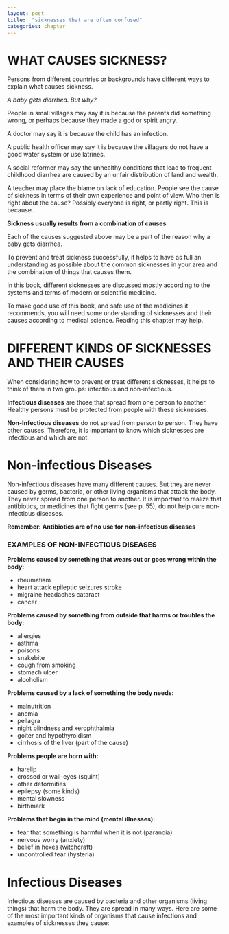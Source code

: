 ```yaml
---
layout: post
title:  "sicknesses that are often confused"
categories: chapter
---
```

# WHAT CAUSES SICKNESS?

Persons from different countries or backgrounds have different ways to explain what causes sickness.

_A baby gets diarrhea. But why?_

People in small villages may say it is because the parents did something wrong, or perhaps because they made a god or spirit angry.

A doctor may say it is because the child has an infection.

A public health officer may say it is because the villagers do not have a good water system or use latrines.

A social reformer may say the unhealthy conditions that lead to frequent childhood diarrhea are caused by an unfair distribution of land and wealth.

A teacher may place the blame on lack of education.
People see the cause of sickness in terms of their own experience and point of view. Who then is right about the cause? Possibly everyone is right, or partly right. This is because...

**Sickness usually results from a combination of causes**

Each of the causes suggested above may be a part of the reason why a baby gets diarrhea.

To prevent and treat sickness successfully, it helps to have as full an understanding as possible about the common sicknesses in your area and the combination of things that causes them.

In this book, different sicknesses are discussed mostly according to the systems and terms of modern or scientific medicine.

To make good use of this book, and safe use of the medicines it recommends, you will need some understanding of sicknesses and their causes according to medical science. Reading this chapter may help.


# DIFFERENT KINDS OF SICKNESSES AND THEIR CAUSES

When considering how to prevent or treat different sicknesses, it helps to think of them in two groups: infectious and non-infectious.

**Infectious diseases** are those that spread from one person to another. Healthy persons must be protected from people with these sicknesses.

**Non-Infectious diseases** do not spread from person to person. They have other causes. Therefore, it is important to know which sicknesses are infectious and which are not.


# Non-infectious Diseases

Non-infectious diseases have many different causes. But they are never caused by germs, bacteria, or other living organisms that attack the body. They never spread from one person to another. It is important to realize that antibiotics, or medicines that fight germs (see p. 55), do not help cure non-infectious diseases.

**Remember: Antibiotics are of no use for non-infectious diseases**


### EXAMPLES OF NON-INFECTIOUS DISEASES

**Problems caused by something that wears out or goes wrong within the body:**
  - rheumatism
  - heart attack epileptic seizures stroke
  - migraine headaches cataract
  - cancer


**Problems caused by something from outside that harms or troubles the body:**
  - allergies
  - asthma
  - poisons
  - snakebite
  - cough from smoking
  - stomach ulcer
  - alcoholism

**Problems caused by a lack of something the body needs:**
  - malnutrition
  - anemia
  - pellagra
  - night blindness and xerophthalmia
  - goiter and hypothyroidism
  - cirrhosis of the liver (part of the cause)

**Problems people are born with:**
  - harelip
  - crossed or wall-eyes (squint)
  - other deformities
  - epilepsy (some kinds)
  - mental slowness
  - birthmark


**Problems that begin in the mind (mental illnesses):**
  - fear that something is harmful when it is not (paranoia)
  - nervous worry (anxiety)
  - belief in hexes (witchcraft)
  - uncontrolled fear (hysteria)

# Infectious Diseases

Infectious diseases are caused by bacteria and other organisms (living things) that harm the body. They are spread in many ways. Here are some of the most important kinds of organisms that cause infections and examples of sicknesses they cause:
